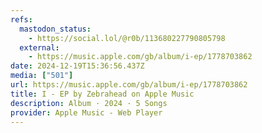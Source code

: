 ```yaml
---
refs:
  mastodon_status:
    - https://social.lol/@r0b/113680227790805798
  external:
    - https://music.apple.com/gb/album/i-ep/1778703862
date: 2024-12-19T15:36:56.437Z
media: ["501"]
url: https://music.apple.com/gb/album/i-ep/1778703862
title: I - EP by Zebrahead on Apple Music
description: Album · 2024 · 5 Songs
provider: Apple Music - Web Player
---
```



